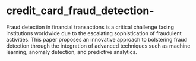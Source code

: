 # credit_card_fraud_detection-
Fraud detection in financial transactions is a critical challenge facing institutions worldwide due to the escalating sophistication of fraudulent activities. This paper proposes an innovative approach to bolstering fraud detection through the integration of advanced techniques such as machine learning, anomaly detection, and predictive analytics.
